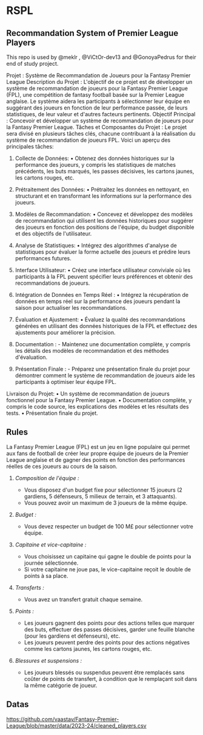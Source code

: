 # RSPL
## Recommandation System of Premier League Players
This repo is used by @meklr , @ViCtOr-dev13 and @GonoyaPedrus for their end of study project. 


Projet : Système de Recommandation de Joueurs pour la Fantasy Premier League
Description du Projet : L'objectif de ce projet est de développer un système de recommandation de joueurs pour la Fantasy Premier League (FPL), une compétition de fantasy football basée sur la Premier League anglaise. Le système aidera les participants à sélectionner leur équipe en suggérant des joueurs en fonction de leur performance passée, de leurs statistiques, de leur valeur et d'autres facteurs pertinents.
Objectif Principal : Concevoir et développer un système de recommandation de joueurs pour la Fantasy Premier League.
Tâches et Composantes du Projet : Le projet sera divisé en plusieurs tâches clés, chacune contribuant à la réalisation du système de recommandation de joueurs FPL. Voici un aperçu des principales tâches:

1. Collecte de Données:
•	Obtenez des données historiques sur la performance des joueurs, y compris les statistiques de matches précédents, les buts marqués, les passes décisives, les cartons jaunes, les cartons rouges, etc.

2. Prétraitement des Données:
•	Prétraitez les données en nettoyant, en structurant et en transformant les informations sur la performance des joueurs.

3. Modèles de Recommandation:
•	Concevez et développez des modèles de recommandation qui utilisent les données historiques pour suggérer des joueurs en fonction des positions de l'équipe, du budget disponible et des objectifs de l'utilisateur.

4. Analyse de Statistiques:
•	Intégrez des algorithmes d'analyse de statistiques pour évaluer la forme actuelle des joueurs et prédire leurs performances futures.

5. Interface Utilisateur:
•	Créez une interface utilisateur conviviale où les participants à la FPL peuvent spécifier leurs préférences et obtenir des recommandations de joueurs.

6. Intégration de Données en Temps Réel :
•	Intégrez la récupération de données en temps réel sur la performance des joueurs pendant la saison pour actualiser les recommandations.

7. Évaluation et Ajustement:
•	Évaluez la qualité des recommandations générées en utilisant des données historiques de la FPL et effectuez des ajustements pour améliorer la précision.

8. Documentation : - Maintenez une documentation complète, y compris les détails des modèles de recommandation et des méthodes d'évaluation.

9. Présentation Finale : - Préparez une présentation finale du projet pour démontrer comment le système de recommandation de joueurs aide les participants à optimiser leur équipe FPL.

Livraison du Projet:
•	Un système de recommandation de joueurs fonctionnel pour la Fantasy Premier League.
•	Documentation complète, y compris le code source, les explications des modèles et les résultats des tests.
•	Présentation finale du projet.


## Rules 

La Fantasy Premier League (FPL) est un jeu en ligne populaire qui permet aux fans de football de créer leur propre équipe de joueurs de la Premier League anglaise et de gagner des points en fonction des performances réelles de ces joueurs au cours de la saison. 

1. *Composition de l'équipe :*
   - Vous disposez d'un budget fixe pour sélectionner 15 joueurs (2 gardiens, 5 défenseurs, 5 milieux de terrain, et 3 attaquants).
   - Vous pouvez avoir un maximum de 3 joueurs de la même équipe.

2. *Budget :*
   - Vous devez respecter un budget de 100 M£ pour sélectionner votre équipe. 

3. *Capitaine et vice-capitaine :*
   - Vous choisissez un capitaine qui gagne le double de points pour la journée sélectionnée.
   - Si votre capitaine ne joue pas, le vice-capitaine reçoit le double de points à sa place.

4. *Transferts :*
   - Vous avez un transfert gratuit chaque semaine.

5. *Points :*
   - Les joueurs gagnent des points pour des actions telles que marquer des buts, effectuer des passes décisives, garder une feuille blanche (pour les gardiens et défenseurs), etc.
   - Les joueurs peuvent perdre des points pour des actions négatives comme les cartons jaunes, les cartons rouges, etc.

6. *Blessures et suspensions :*
   - Les joueurs blessés ou suspendus peuvent être remplacés sans coûter de points de transfert, à condition que le remplaçant soit dans la même catégorie de joueur.




## Datas 
https://github.com/vaastav/Fantasy-Premier-League/blob/master/data/2023-24/cleaned_players.csv
